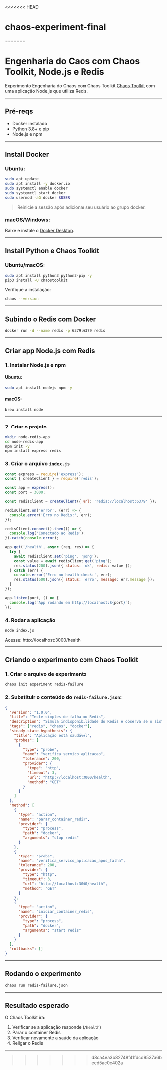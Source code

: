 <<<<<<< HEAD
# chaos-experiment-final
=======

# Engenharia do Caos com Chaos Toolkit, Node.js e Redis

Experimento Engenharia do Chaos com Chaos Toolkit [Chaos Toolkit](https://chaostoolkit.org/) com uma aplicação Node.js que utiliza Redis.

---

## Pré-reqs
- Docker instalado
- Python 3.8+ e pip
- Node.js e npm

---

## Install Docker

### Ubuntu:
```bash
sudo apt update
sudo apt install -y docker.io
sudo systemctl enable docker
sudo systemctl start docker
sudo usermod -aG docker $USER
```
> Reinicie a sessão após adicionar seu usuário ao grupo docker.

### macOS/Windows:
Baixe e instale o [Docker Desktop](https://www.docker.com/products/docker-desktop).

---

## Install Python e Chaos Toolkit

### Ubuntu/macOS:
```bash
sudo apt install python3 python3-pip -y
pip3 install -U chaostoolkit
```

Verifique a instalação:
```bash
chaos --version
```

---

## Subindo o Redis com Docker

```bash
docker run -d --name redis -p 6379:6379 redis
```

---

##  Criar app Node.js com Redis

### 1. Instalar Node.js e npm

#### Ubuntu:
```bash
sudo apt install nodejs npm -y
```

#### macOS:
```bash
brew install node
```

---

### 2. Criar o projeto

```bash
mkdir node-redis-app
cd node-redis-app
npm init -y
npm install express redis
```

### 3. Criar o arquivo `index.js`

```js
const express = require('express');
const { createClient } = require('redis');

const app = express();
const port = 3000;

const redisClient = createClient({ url: 'redis://localhost:6379' });

redisClient.on('error', (err) => {
  console.error('Erro no Redis:', err);
});

redisClient.connect().then(() => {
  console.log('Conectado ao Redis');
}).catch(console.error);

app.get('/health', async (req, res) => {
  try {
    await redisClient.set('ping', 'pong');
    const value = await redisClient.get('ping');
    res.status(200).json({ status: 'ok', redis: value });
  } catch (err) {
    console.error('Erro no health check:', err);
    res.status(500).json({ status: 'erro', message: err.message });
  }
});

app.listen(port, () => {
  console.log(`App rodando em http://localhost:${port}`);
});
```

### 4. Rodar a aplicação

```bash
node index.js
```

Acesse: [http://localhost:3000/health](http://localhost:3000/health)

---

## Criando o experimento com Chaos Toolkit

### 1. Criar o arquivo de experimento

```bash
chaos init experiment redis-failure
```

### 2. Substituir o conteúdo do `redis-failure.json`:

```json
{
  "version": "1.0.0",
  "title": "Teste simples de falha no Redis",
  "description": "Simula indisponibilidade do Redis e observa se o sistema continua funcional.",
  "tags": ["redis", "chaos", "docker"],
  "steady-state-hypothesis": {
    "title": "Aplicação está saudável",
    "probes": [
      {
        "type": "probe",
        "name": "verifica_servico_aplicacao",
        "tolerance": 200,
        "provider": {
          "type": "http",
          "timeout": 3,
          "url": "http://localhost:3000/health",
          "method": "GET"
        }
      }
    ]
  },
  "method": [
    {
      "type": "action",
      "name": "parar_container_redis",
      "provider": {
        "type": "process",
        "path": "docker",
        "arguments": "stop redis"
      }
    },
    {
      "type": "probe",
      "name": "verifica_servico_aplicacao_apos_falha",
      "tolerance": 200,
      "provider": {
        "type": "http",
        "timeout": 3,
        "url": "http://localhost:3000/health",
        "method": "GET"
      }
    },
    {
      "type": "action",
      "name": "iniciar_container_redis",
      "provider": {
        "type": "process",
        "path": "docker",
        "arguments": "start redis"
      }
    }
  ],
  "rollbacks": []
}
```

---

## Rodando o experimento

```bash
chaos run redis-failure.json
```

---

## Resultado esperado

O Chaos Toolkit irá:

1. Verificar se a aplicação responde (`/health`)
2. Parar o container Redis
3. Verificar novamente a saúde da aplicação
4. Religar o Redis

---

>>>>>>> d8ca4ea3b82748f41fdcd9537a6beed5ac0c402a
